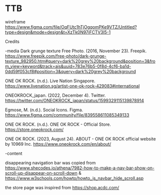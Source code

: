 # TTB


wireframe
https://www.figma.com/file/OqFUtc1hTjOgqomPKe9VTZ/Untitled?type=design&mode=design&t=XzTk0N97iFCTV3I5-1






Credits

-media
Dark grunge texture Free Photo. (2016, November 23). Freepik. https://www.freepik.com/free-photo/dark-grunge-texture_982950.htm#query=dark%20grey%20background&position=3&from_view=keyword&track=ais&uuid=783e76b5-0f8d-4cf6-ba1d-0dd59f053cf8#position=3&query=dark%20grey%20background

ONE OK ROCK. (n.d.). Live Nation Singapore. https://www.livenation.sg/artist-one-ok-rock-429083#international

ONEOKROCK_japan. (2022, December 4). Twitter.
https://twitter.com/ONEOKROCK_japan/status/1599329115139878914 

Egmose, M. (n.d.). Social Icons. Figma. 
https://www.figma.com/community/file/839558611085349133

ONE OK ROCK. (n.d.). ONE OK ROCK - Official Store. https://store.oneokrock.com/

ONE OK ROCK. (2023, August 24). ABOUT - ONE OK ROCK official website by 10969 Inc. https://www.oneokrock.com/en/about/


-content

disappearing navigation bar was copied from 
https://www.shecodes.io/athena/7982-how-to-make-a-nav-bar-show-on-scroll-up-disappear-on-scroll-down
&
https://www.w3schools.com/howto/howto_js_navbar_hide_scroll.asp


the store page was inspired from 
https://shop.acdc.com/
